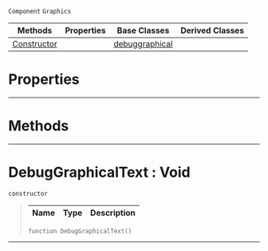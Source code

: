  `Component` `Graphics`



|Methods|Properties|Base Classes|Derived Classes|
|---|---|---|---|
|[Constructor](debuggraphicaltext.md#debuggraphicaltext-void)| |[debuggraphical](debuggraphical.md)| |


 #  Properties


---  
 #  Methods


---  
 #  DebugGraphicalText : Void

 `constructor`

> 
> |Name|Type|Description|
> |---|---|---|
> ```TS:Nada
> function DebugGraphicalText()
> ``` 


---  
 

 